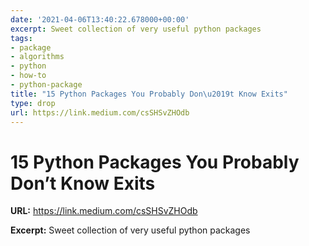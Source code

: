 ```yaml
---
date: '2021-04-06T13:40:22.678000+00:00'
excerpt: Sweet collection of very useful python packages
tags:
- package
- algorithms
- python
- how-to
- python-package
title: "15 Python Packages You Probably Don\u2019t Know Exits"
type: drop
url: https://link.medium.com/csSHSvZHOdb
---
```


# 15 Python Packages You Probably Don’t Know Exits

**URL:** https://link.medium.com/csSHSvZHOdb

**Excerpt:** Sweet collection of very useful python packages
